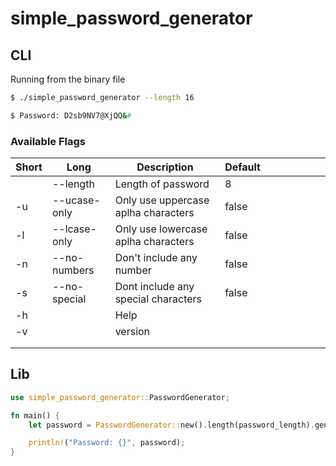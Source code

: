 # simple_password_generator

## CLI

Running from the binary file

```bash
$ ./simple_password_generator --length 16
```

```bash
$ Password: D2sb9NV7@XjQQ&#
```
### Available Flags

| Short  | Long         | Description                         | Default |   |   |   |   |   |   |
|--------|--------------|-------------------------------------|---------|---|---|---|---|---|---|
|        | --length     | Length of password                  | 8       |   |   |   |   |   |   |
| -u     | --ucase-only | Only use uppercase aplha characters | false   |   |   |   |   |   |   |
| -l     | --lcase-only | Only use lowercase aplha characters | false   |   |   |   |   |   |   |
| -n     | --no-numbers | Don't include any number            | false   |   |   |   |   |   |   |
| -s     | --no-special | Dont include any special characters | false   |   |   |   |   |   |   |
| -h     |              | Help                                |         |   |   |   |   |   |   |
| -v     |              | version                             |         |   |   |   |   |   |   |
|        |              |                                     |         |   |   |   |   |   |   |
|        |              |                                     |         |   |   |   |   |   |   |



## Lib

```rust
use simple_password_generator::PasswordGenerator;

fn main() {
    let password = PasswordGenerator::new().length(password_length).generate();

    println!("Password: {}", password);
}
```